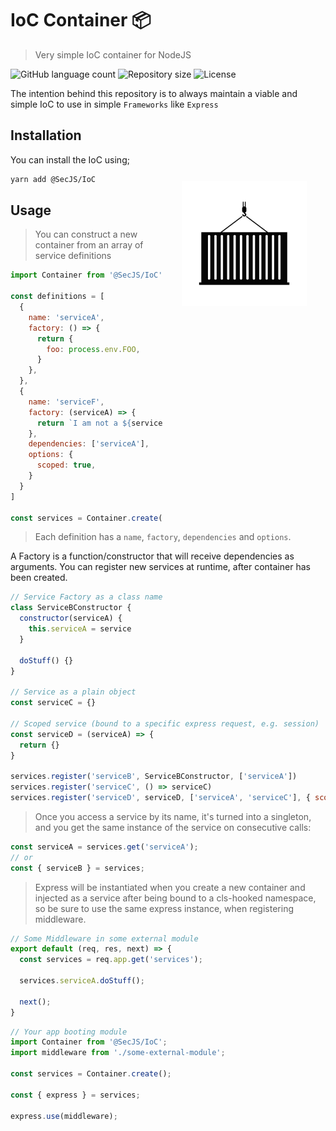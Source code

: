 # IoC Container 📦

> Very simple IoC container for NodeJS

<p>
  <img alt="GitHub language count" src="https://img.shields.io/github/languages/count/SecJS/IoC?style=for-the-badge&logo=appveyor">

  <img alt="Repository size" src="https://img.shields.io/github/repo-size/SecJS/IoC?style=for-the-badge&logo=appveyor">

  <img alt="License" src="https://img.shields.io/badge/license-MIT-brightgreen?style=for-the-badge&logo=appveyor">
</p>

The intention behind this repository is to always maintain a viable and simple IoC to use in simple `Frameworks` like `Express`

<img src=".github/container.jpg" width="200px" align="right" hspace="30px" vspace="100px">

## Installation

You can install the IoC using;

```bash
yarn add @SecJS/IoC
```

## Usage

> You can construct a new container from an array of service definitions

```js
import Container from '@SecJS/IoC'

const definitions = [
  {
    name: 'serviceA',
    factory: () => {
      return {
        foo: process.env.FOO,
      }
    },
  },
  {
    name: 'serviceF',
    factory: (serviceA) => {
      return `I am not a ${serviceA.foo}`;
    },
    dependencies: ['serviceA'],
    options: {
      scoped: true,
    }
  }
]

const services = Container.create(definitions);
```

> Each definition has a ```name```, ```factory```, ```dependencies``` and ```options```.

A Factory is a function/constructor that will receive dependencies as arguments. You can register new services at runtime, after container has been created.

```js
// Service Factory as a class name
class ServiceBConstructor {
  constructor(serviceA) {
    this.serviceA = service
  }

  doStuff() {}
}

// Service as a plain object
const serviceC = {}

// Scoped service (bound to a specific express request, e.g. session)
const serviceD = (serviceA) => {
  return {}
}

services.register('serviceB', ServiceBConstructor, ['serviceA'])
services.register('serviceC', () => serviceC)
services.register('serviceD', serviceD, ['serviceA', 'serviceC'], { scoped: true })
```

> Once you access a service by its name, it's turned into a singleton, and you get the same instance of the service on consecutive calls:

```js
const serviceA = services.get('serviceA');
// or
const { serviceB } = services;
```

> Express will be instantiated when you create a new container and injected as a service after being bound to a cls-hooked namespace, so be sure to use the same express instance, when registering middleware.

```js
// Some Middleware in some external module
export default (req, res, next) => {
  const services = req.app.get('services');

  services.serviceA.doStuff();

  next();
}
```

```js
// Your app booting module
import Container from '@SecJS/IoC';
import middleware from './some-external-module';

const services = Container.create();

const { express } = services;

express.use(middleware);
```

